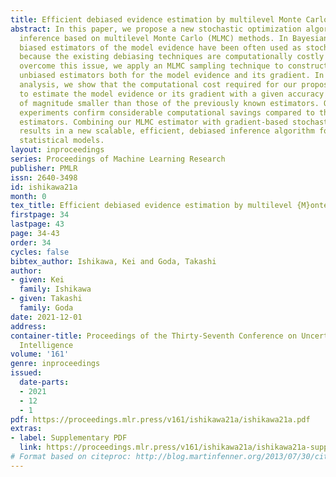 ```yaml
---
title: Efficient debiased evidence estimation by multilevel Monte Carlo sampling
abstract: In this paper, we propose a new stochastic optimization algorithm for Bayesian
  inference based on multilevel Monte Carlo (MLMC) methods. In Bayesian statistics,
  biased estimators of the model evidence have been often used as stochastic objectives
  because the existing debiasing techniques are computationally costly to apply. To
  overcome this issue, we apply an MLMC sampling technique to construct low-variance
  unbiased estimators both for the model evidence and its gradient. In the theoretical
  analysis, we show that the computational cost required for our proposed MLMC estimator
  to estimate the model evidence or its gradient with a given accuracy is an order
  of magnitude smaller than those of the previously known estimators. Our numerical
  experiments confirm considerable computational savings compared to the conventional
  estimators. Combining our MLMC estimator with gradient-based stochastic optimization
  results in a new scalable, efficient, debiased inference algorithm for Bayesian
  statistical models.
layout: inproceedings
series: Proceedings of Machine Learning Research
publisher: PMLR
issn: 2640-3498
id: ishikawa21a
month: 0
tex_title: Efficient debiased evidence estimation by multilevel {M}onte {C}arlo sampling
firstpage: 34
lastpage: 43
page: 34-43
order: 34
cycles: false
bibtex_author: Ishikawa, Kei and Goda, Takashi
author:
- given: Kei
  family: Ishikawa
- given: Takashi
  family: Goda
date: 2021-12-01
address:
container-title: Proceedings of the Thirty-Seventh Conference on Uncertainty in Artificial
  Intelligence
volume: '161'
genre: inproceedings
issued:
  date-parts:
  - 2021
  - 12
  - 1
pdf: https://proceedings.mlr.press/v161/ishikawa21a/ishikawa21a.pdf
extras:
- label: Supplementary PDF
  link: https://proceedings.mlr.press/v161/ishikawa21a/ishikawa21a-supp.pdf
# Format based on citeproc: http://blog.martinfenner.org/2013/07/30/citeproc-yaml-for-bibliographies/
---
```

